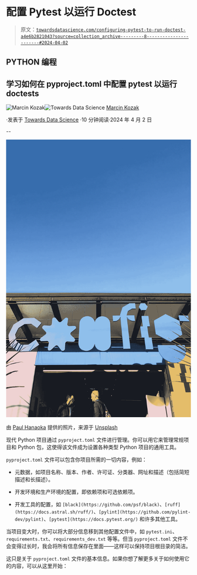# 配置 Pytest 以运行 Doctest

> 原文：[`towardsdatascience.com/configuring-pytest-to-run-doctest-a4e6b2821043?source=collection_archive---------8-----------------------#2024-04-02`](https://towardsdatascience.com/configuring-pytest-to-run-doctest-a4e6b2821043?source=collection_archive---------8-----------------------#2024-04-02)

## PYTHON 编程

## 学习如何在 pyproject.toml 中配置 pytest 以运行 doctests

[](https://medium.com/@nyggus?source=post_page---byline--a4e6b2821043--------------------------------)![Marcin Kozak](https://medium.com/@nyggus?source=post_page---byline--a4e6b2821043--------------------------------)[](https://towardsdatascience.com/?source=post_page---byline--a4e6b2821043--------------------------------)![Towards Data Science](https://towardsdatascience.com/?source=post_page---byline--a4e6b2821043--------------------------------) [Marcin Kozak](https://medium.com/@nyggus?source=post_page---byline--a4e6b2821043--------------------------------)

·发表于 [Towards Data Science](https://towardsdatascience.com/?source=post_page---byline--a4e6b2821043--------------------------------) ·10 分钟阅读·2024 年 4 月 2 日

--

![](img/ee4a6fb822fa87ee6cc352b66ad225c4.png)

由 [Paul Hanaoka](https://unsplash.com/@plhnk?utm_source=medium&utm_medium=referral) 提供的照片，来源于 [Unsplash](https://unsplash.com/?utm_source=medium&utm_medium=referral)

现代 Python 项目通过 `pyproject.toml` 文件进行管理。你可以用它来管理常规项目和 Python 包，这使得该文件成为设置各种类型 Python 项目的通用工具。

`pyproject.toml` 文件可以包含你项目所需的一切内容，例如：

+   元数据，如项目名称、版本、作者、许可证、分类器、网址和描述（包括简短描述和长描述）。

+   开发环境和生产环境的配置，即依赖项和可选依赖项。

+   开发工具的配置，如 `[black](https://github.com/psf/black)`、`[ruff](https://docs.astral.sh/ruff/)`、`[pylint](https://github.com/pylint-dev/pylint)`、`[pytest](https://docs.pytest.org/)` 和许多其他工具。

当项目变大时，你可以将大部分信息移到其他配置文件中，如 `pytest.ini`、`requirements.txt`、`requirements_dev.txt` 等等。但当 `pyproject.toml` 文件不会变得过长时，我会将所有信息保存在里面——这样可以保持项目根目录的简洁。

这只是关于 `pyproject.toml` 文件的基本信息。如果你想了解更多关于如何使用它的内容，可以从这里开始：
